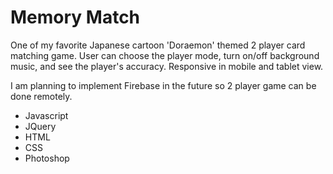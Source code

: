 # Memory Match

One of my favorite Japanese cartoon 'Doraemon' themed 2 player card matching game. User can choose the player mode, turn on/off background music, and see the player's accuracy. Responsive in mobile and tablet view.

I am planning to implement Firebase in the future so 2 player game can be done remotely.

 - Javascript
 - JQuery
 - HTML
 - CSS
 - Photoshop
